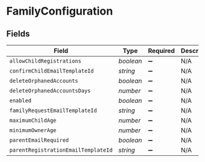 # FamilyConfiguration


## Fields

| Field                               | Type                                | Required                            | Description                         |
| ----------------------------------- | ----------------------------------- | ----------------------------------- | ----------------------------------- |
| `allowChildRegistrations`           | *boolean*                           | :heavy_minus_sign:                  | N/A                                 |
| `confirmChildEmailTemplateId`       | *string*                            | :heavy_minus_sign:                  | N/A                                 |
| `deleteOrphanedAccounts`            | *boolean*                           | :heavy_minus_sign:                  | N/A                                 |
| `deleteOrphanedAccountsDays`        | *number*                            | :heavy_minus_sign:                  | N/A                                 |
| `enabled`                           | *boolean*                           | :heavy_minus_sign:                  | N/A                                 |
| `familyRequestEmailTemplateId`      | *string*                            | :heavy_minus_sign:                  | N/A                                 |
| `maximumChildAge`                   | *number*                            | :heavy_minus_sign:                  | N/A                                 |
| `minimumOwnerAge`                   | *number*                            | :heavy_minus_sign:                  | N/A                                 |
| `parentEmailRequired`               | *boolean*                           | :heavy_minus_sign:                  | N/A                                 |
| `parentRegistrationEmailTemplateId` | *string*                            | :heavy_minus_sign:                  | N/A                                 |